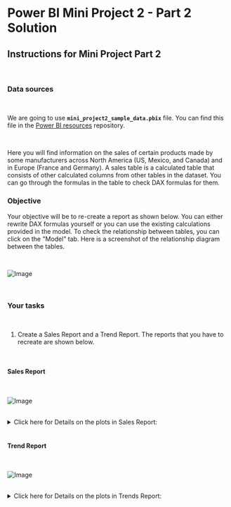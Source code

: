 # Power BI Mini Project 2 - Part 2 Solution

## Instructions for Mini Project Part 2

<br>

### Data sources

<br>

We are going to use **`mini_project2_sample_data.pbix`** file. You can find this file in the [Power BI resources](https://github.com/ironhack-edu/power-bi-resources) repository.

<br>

<!-- If you are not able to access the file on GitHub, please use the link below to access it on Google Drive
[https://drive.google.com/file/d/1wXYF5g9EtkCNfLLApNIvnpR5lCL8BFLM/view?usp=sharing] -->

Here you will find information on the sales of certain products made by some manufacturers across North America (US, Mexico, and Canada) and in Europe (France and Germany).
A sales table is a calculated table that consists of other calculated columns from other tables in the dataset. You can go through the formulas in the table to check DAX formulas for them.

### Objective

Your objective will be to re-create a report as shown below. You can either rewrite DAX formulas yourself or you can use the existing calculations provided in the model. To check the relationship between tables, you can click on the "Model" tab. Here is a screenshot of the relationship diagram between the tables.

<br>

![Image](https://education-team-2020.s3.eu-west-1.amazonaws.com/power-bi/week-2/mini_project/relationship_diagram.png)

<br>

### Your tasks

<br>

1. Create a Sales Report and a Trend Report. The reports that you have to recreate are shown below.

<br>

#### Sales Report

<br>

![Image](https://education-team-2020.s3.eu-west-1.amazonaws.com/power-bi/week-2/mini_project/sales_report.png)

<br>

<details>
  <summary> Click here for Details on the plots in Sales Report:  </summary>

<br>

1. Date slicer

<br>

![Image](https://education-team-2020.s3.eu-west-1.amazonaws.com/power-bi/week-2/mini_project/sales_report.png)

<br>

![Image](https://education-team-2020.s3.eu-west-1.amazonaws.com/power-bi/week-2/mini_project/solution2_sales_report_1.png)

<br>

2. Stacked bar chart of Total Sales by Category and Segment

<br>

![Image](https://education-team-2020.s3.eu-west-1.amazonaws.com/power-bi/week-2/mini_project/sales_by_category_segment.png)

<br>

![Image](https://education-team-2020.s3.eu-west-1.amazonaws.com/power-bi/week-2/mini_project/solution2_sales_by_category_segment_1.png)

<br>

3. Treemap of Total Sales by Manufacturers

<br>

![Image](https://education-team-2020.s3.eu-west-1.amazonaws.com/power-bi/week-2/mini_project/treemap_sales_by_manufacturers.png)

<br>

![Image](https://education-team-2020.s3.eu-west-1.amazonaws.com/power-bi/week-2/mini_project/solution2_treemap_sales_by_manufacturers_1.png)

<br>

4. Scatter plot - Total sales vs total units by Segment

<br>

![Image](https://education-team-2020.s3.eu-west-1.amazonaws.com/power-bi/week-2/mini_project/scatter_sales_by_segment.png)

<br>

![Image](https://education-team-2020.s3.eu-west-1.amazonaws.com/power-bi/week-2/mini_project/solution2_scatter_sales_by_segment_1.png)

<br>

5. Map of total sales by country

<br>

![Image](https://education-team-2020.s3.eu-west-1.amazonaws.com/power-bi/week-2/mini_project/map_by_country.png)

<br>

![Image](https://education-team-2020.s3.eu-west-1.amazonaws.com/power-bi/week-2/mini_project/solution2_map_by_country_1.png)

</details>

<br>

#### Trend Report

<br>

![Image](https://education-team-2020.s3.eu-west-1.amazonaws.com/power-bi/week-2/mini_project/trend_report.png)

<br>

<details>
  <summary> Click here for Details on the plots in Trends Report:  </summary>

<br>

1.Slicers based on Category, Segment, and Country

<br>

![Image](https://education-team-2020.s3.eu-west-1.amazonaws.com/power-bi/week-2/mini_project/trend_slicer.png)

<br>

2.  Total sales and total units by year

<br>

![Image](https://education-team-2020.s3.eu-west-1.amazonaws.com/power-bi/week-2/mini_project/mp_1.png)

<br>

![Image](https://education-team-2020.s3.eu-west-1.amazonaws.com/power-bi/week-2/mini_project/solution2_mp_1a.png)

<br>

3. Change in sales by Year (sales variation)

<br>

![Image](https://education-team-2020.s3.eu-west-1.amazonaws.com/power-bi/week-2/mini_project/mp_2.png)

<br>

![Image](https://education-team-2020.s3.eu-west-1.amazonaws.com/power-bi/week-2/mini_project/solution2_mp_2a.png)

<br>

4. Total sales and total units by year - for van Arsdel

<br>

![Image](https://education-team-2020.s3.eu-west-1.amazonaws.com/power-bi/week-2/mini_project/mp_3.png)

<br>

![Image](https://education-team-2020.s3.eu-west-1.amazonaws.com/power-bi/week-2/mini_project/solution2_mp_3a.png)

<br>

5. Change in sales by Year (sales variation) - for van Arsdel

<br>

![Image](https://education-team-2020.s3.eu-west-1.amazonaws.com/power-bi/week-2/mini_project/mp_4.png)

<br>

![Image](https://education-team-2020.s3.eu-west-1.amazonaws.com/power-bi/week-2/mini_project/solution2_mp_4a.png)

</details>
